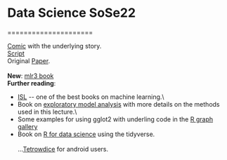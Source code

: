 # Data Science SoSe22
=====================

[Comic](https://betaandbit.github.io/RML/) with the underlying story.\
[Script](https://htmlpreview.github.io/?https://raw.githubusercontent.com/MI2DataLab/ResponsibleML-UseR2021/main/modelsXAI.html)\
Original [Paper](https://doi.org/10.1080/01605682.2021.1922098).\
\
**New**: [mlr3 book](https://mlr3book.mlr-org.com/index.html)
\
**Further reading**:
- [ISL](https://www.statlearning.com/)  -- one of the best books on machine learning.\
- Book on [exploratory model analysis](https://ema.drwhy.ai/) with more details on the methods used in this lecture.\
- Some examples for using gglot2 with underling code in the [R graph gallery](https://r-graph-gallery.com/ggplot2-package.html)
- Book on [R for data science](https://r4ds.had.co.nz/) using the tidyverse.\
\
...[Tetrowdice](https://play.google.com/store/apps/details?id=com.NilsRaabe.Tetrowdice) for android users. 

